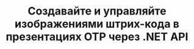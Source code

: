 ---
############################# Static ############################
layout: "auto-gen-gist"
draft: false
path: "ru/assembly/net/barcode/otp"
otherformats: PPT PPTX PPTM PPS PPSX PPSM POT POTX POTM ODP 

############################# Head ############################
head_title: ".NET API для создания изображений штрих-кода в презентациях OTP "
head_description: "API GroupDocs.Assembly .NET позволяет разработчикам создавать и вставлять изображения штрих-кода в документы презентаций (PPT, PPTX, PPTM, PPS, PPSX, PPSM, POT и ODP)."

############################# Header ############################
title: "Создавайте и управляйте изображениями штрих-кода в презентациях OTP  через .NET API"
description: " GroupDocs.Assembly позволяет .NET-программистам динамически создавать, изменять и управлять изображениями штрих-кода в презентациях OTP  внутри C#, ASP.NET и других приложений .NET."

######################### Download Button #######################
button:
    enable: true

############################# About ############################
about:
    enable: true
    title: "Как генерировать и размещать штрих-коды в презентациях?"
    content: |
      Презентация — отличный способ донести информацию от спикера до аудитории. Он широко используется компаниями, деловыми людьми, учителями и студентами, потому что его легче понять, чем текстовые документы. Использование штрих-кодов становится все более распространенным для идентификации практически во всех видах бизнеса. API GroupDocs.Assembly .NET позволяет создавать и вставлять изображения штрих-кода в PowerPoint и другие типы презентаций, такие как PPT, PPTX, PPTM, PPS, PPSX, PPSM, POT, POTX, POTM, ODP и многие другие. Он обеспечивает поддержку нескольких часто используемых типов штрих-кодов 1D и 2D. Он также полностью поддерживает настройку штрих-кода на слайдах презентации, а также позволяет изменять размер изображения штрих-кода, устанавливать передний и задний цвета, изменять шрифты, улучшать размещение текста штрих-кода, устанавливать разрешение изображения штрих-кода и многое другое.

############################# content ############################
steps:
    enable: true
    block:
    - title_left: "Добавьте штрих-коды в презентации OTP "
      content_left: |
       В приведенном ниже коде C# .NET показано, как пользователи могут динамически создавать изображения штрих-кода, используя различные поддерживаемые символы, и вставлять их в слайды презентации Microsoft PowerPoint OTP .
      
      title_right: "Вставьте штрих-коды в файл OTP  через .NET"
      content_right: |
       * Создайте экземпляр [DocumentAssembler](https://apireference.groupdocs.com/assembly/net/groupdocs.assembly/documentassembler) 
       * Вызовите метод [AssembleDocument](https://apireference.groupdocs.com/assembly/net/groupdocs.assembly.documentassembler/assembledocument/methods/1) со следующими параметрами.
           * Поток для чтения шаблона документа.
           * Поток для записи результирующего документа.
           * Дополнительные возможности загрузки и сохранения документа.
           * Информация об объектах источника данных.

     
      gisthash: "1eb55d05b653c510028185fea185dabe"
      gistfile: "create_barcodes_in_presentations.cs"

    - title_left: "Системные Требования"
      content_left: |
        API GroupDocs.Assembly .NET поддерживаются на всех основных платформах и операционных системах. Полное руководство по системным требованиям можно найти на странице [системные требования](https://docs.groupdocs.com/assembly/net/system-requirements/). Перед выполнением приведенного ниже кода убедитесь, что на вашем компьютере установлены следующие предварительные компоненты. система:
         * Операционные системы: Microsoft Windows, Linux, MacOS
         * Среда разработки: Visual Studio, Xamarin, MonoDevelop и т. д.
         * Фреймворки: .NET Framework, .NET Standard, .NET Core, Mono
         * Получите последнюю версию API GroupDocs.Assembly .NET из [NuGet](https://www.nuget.org/packages/GroupDocs.Assembly/)
        
      title_right: "Зачем использовать GroupDocs.Assembly"
      content_right: |
         * Разрешить пользователям создавать собственные документы из шаблонов.
         * Для создания и автоматизации документов не требуется дополнительное программное обеспечение
         * Возможность создания выходного документа на основе источника данных
         * Динамически вставлять содержимое документа в отчет
         * Динамически прикрепляйте вложения электронной почты и вставляйте гиперссылки в отчеты.
         * Автоматическое удаление пустых абзацев
         * Полная поддержка нескольких форматов данных
         * Поддержка динамических вложений электронной почты

demos:
    enable: true


more_formats:
    enable: true


back_to_top:
    enable: true
---